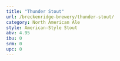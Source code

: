 ```yaml
---
title: "Thunder Stout"
url: /breckenridge-brewery/thunder-stout/
category: North American Ale
style: American-Style Stout
abv: 4.95
ibu: 0
srm: 0
upc: 0
---
```


